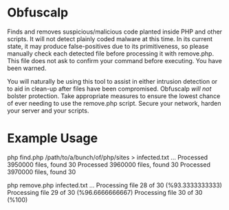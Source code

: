 Obfuscalp
=========

Finds and removes suspicious/malicious code planted inside PHP and other scripts. It will not detect plainly coded malware at this time. In its current state, it may produce false-positives due to its primitiveness, so please manually check each detected file before processing it with remove.php. This file does not ask to confirm your command before executing. You have been warned.

You will naturally be using this tool to assist in either intrusion detection or to aid in clean-up after files have been compromised. Obfuscalp *will not* bolster protection. Take appropriate measures to ensure the lowest chance of ever needing to use the remove.php script. Secure your network, harden your server and your scripts.

Example Usage
=============

php find.php /path/to/a/bunch/of/php/sites > infected.txt
...
Processed 3950000 files, found 30
Processed 3960000 files, found 30
Processed 3970000 files, found 30

php remove.php infected.txt
...
Processing file 28 of 30 (%93.3333333333)
Processing file 29 of 30 (%96.6666666667)
Processing file 30 of 30 (%100)